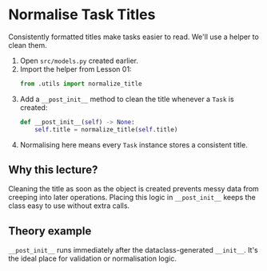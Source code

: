 # Normalise Task Titles
Consistently formatted titles make tasks easier to read. We'll use a helper to clean them.


1. Open `src/models.py` created earlier.
2. Import the helper from Lesson 01:
   ```python
   from .utils import normalize_title
   ```
3. Add a `__post_init__` method to clean the title whenever a `Task` is created:
   ```python
   def __post_init__(self) -> None:
       self.title = normalize_title(self.title)
   ```
4. Normalising here means every `Task` instance stores a consistent title.

## Why this lecture?

Cleaning the title as soon as the object is created prevents messy data from
creeping into later operations. Placing this logic in `__post_init__` keeps
the class easy to use without extra calls.
## Theory example
`__post_init__` runs immediately after the dataclass-generated `__init__`. It's the ideal place for validation or normalisation logic.
